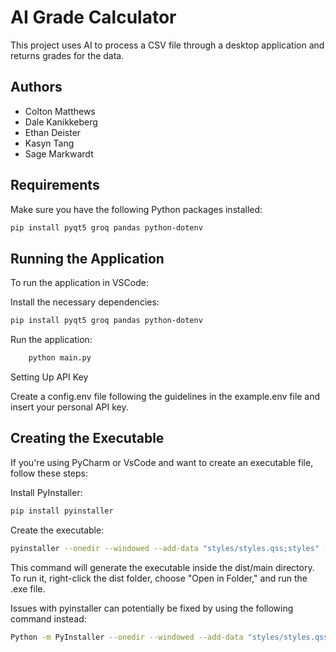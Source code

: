 # AI Grade Calculator

This project uses AI to process a CSV file through a desktop application and returns grades for the data.

## Authors
- Colton Matthews
- Dale Kanikkeberg
- Ethan Deister
- Kasyn Tang
- Sage Markwardt

## Requirements

Make sure you have the following Python packages installed:

```bash
pip install pyqt5 groq pandas python-dotenv
```

## Running the Application

To run the application in VSCode:

Install the necessary dependencies:

```bash
pip install pyqt5 groq pandas python-dotenv
```

Run the application:

```bash
    python main.py
```

Setting Up API Key

Create a config.env file following the guidelines in the example.env file and insert your personal API key.

## Creating the Executable

If you're using PyCharm or VsCode and want to create an executable file, follow these steps:

Install PyInstaller:

```bash
pip install pyinstaller
```

Create the executable:

```bash
pyinstaller --onedir --windowed --add-data "styles/styles.qss;styles" --add-data "config.env;." --add-data "default_settings.py;." main.py
```

This command will generate the executable inside the dist/main directory. To run it, right-click the dist folder, choose "Open in Folder," and run the .exe file.

Issues with pyinstaller can potentially be fixed by using the following command instead:

```bash
Python -m PyInstaller --onedir --windowed --add-data "styles/styles.qss;styles" --add-data "config.env;." --add-data "default_settings.py;." main.py
```
